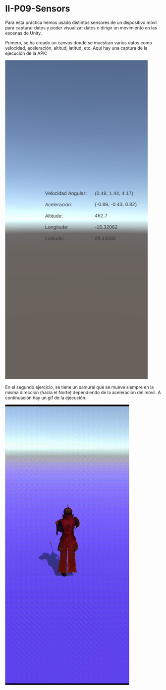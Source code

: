 # II-P09-Sensors

Para esta práctica hemos usado distintos sensores de un dispositivo móvil para capturar datos y poder visualizar datos o dirigir un movimiento en las escenas de Unity.

Primero, se ha creado un canvas donde se muestran varios datos como velocidad, aceleración, altitud, latitud, etc. Aquí hay una captura de la ejecución de la APK: 

![Imagen data](./media/exercise1.jpeg)

En el segundo ejercicio, se tiene un samurai que se mueve siempre en la misma dirección (hacia el Norte) dependiendo de la aceleracion del móvil. A continuación hay un gif de la ejecución:

![Gif samurai](./gifs/exercise2.gif)
